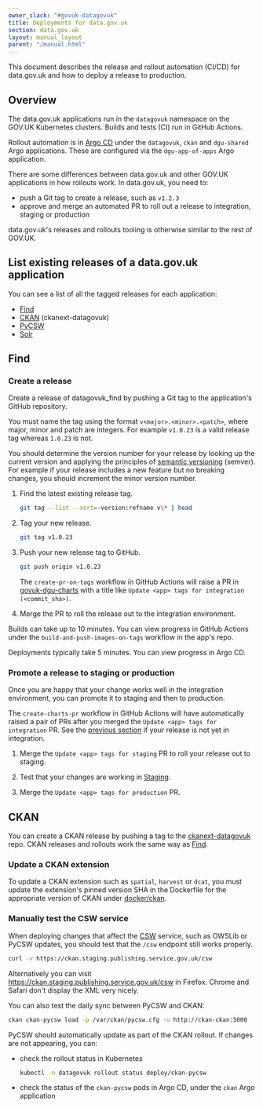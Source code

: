 ```yaml
---
owner_slack: "#govuk-datagovuk"
title: Deployments for data.gov.uk
section: data.gov.uk
layout: manual_layout
parent: "/manual.html"
---
```

[find]: https://github.com/alphagov/datagovuk_find
[Staging]: https://staging.data.gov.uk/
[CKAN]: https://github.com/alphagov/ckanext-datagovuk
[ckanext-datagovuk]: https://github.com/alphagov/ckanext-datagovuk
[docker/ckan]: https://github.com/alphagov/ckanext-datagovuk/tree/main/docker/ckan
[ckan-publisher]: https://ckan.publishing.service.gov.uk/
[Argo CD]: https://argo.eks.integration.govuk.digital/
[govuk-dgu-charts]: https://github.com/alphagov/govuk-dgu-charts/pulls
[CSW]: https://opengeospatial.github.io/e-learning/cat/text/main.html

This document describes the release and rollout automation (CI/CD) for data.gov.uk and how to deploy a release to production.

## Overview

The data.gov.uk applications run in the `datagovuk` namespace on the GOV.UK Kubernetes clusters. Builds and tests (CI) run in GitHub Actions.

Rollout automation is in [Argo CD] under the `datagovuk`, `ckan` and `dgu-shared` Argo applications. These are configured via the `dgu-app-of-apps` Argo application.

There are some differences between data.gov.uk and other GOV.UK applications in how rollouts work. In data.gov.uk, you need to:

- push a Git tag to create a release, such as `v1.2.3`
- approve and merge an automated PR to roll out a release to integration, staging or production

data.gov.uk's releases and rollouts tooling is otherwise similar to the rest of GOV.UK.

## List existing releases of a data.gov.uk application

You can see a list of all the tagged releases for each application:

- [Find](https://github.com/alphagov/datagovuk_find/pkgs/container/datagovuk_find)
- [CKAN](https://github.com/alphagov/ckanext-datagovuk/pkgs/container/ckan) (ckanext-datagovuk)
- [PyCSW](https://github.com/alphagov/ckanext-datagovuk/pkgs/container/pycsw)
- [Solr](https://github.com/alphagov/ckanext-datagovuk/pkgs/container/solr)

## Find

### Create a release

Create a release of datagovuk_find by pushing a Git tag to the application's GitHub repository.

You must name the tag using the format `v<major>.<minor>.<patch>`, where major, minor and patch are integers. For example `v1.0.23` is a valid release tag whereas `1.0.23` is not.

You should determine the version number for your release by looking up the current version and applying the principles of [semantic versioning](https://semver.org/) (semver). For example if your release includes a new feature but no breaking changes, you should increment the minor version number.

1. Find the latest existing release tag.

    ```sh
    git tag --list --sort=-version:refname v\* | head
    ```

1. Tag your new release.

    ```sh
    git tag v1.0.23
    ```

1. Push your new release tag to GitHub.

    ```sh
    git push origin v1.0.23
    ```

    The `create-pr-on-tags` workflow in GitHub Actions will raise a PR in [govuk-dgu-charts] with a title like `Update <app> tags for integration (<commit_sha>)`.

1. Merge the PR to roll the release out to the integration environment.

Builds can take up to 10 minutes. You can view progress in GitHub Actions under the `build-and-push-images-on-tags` workflow in the app's repo.

Deployments typically take 5 minutes. You can view progress in Argo CD.

### Promote a release to staging or production

Once you are happy that your change works well in the integration environment, you can promote it to staging and then to production.

The `create-charts-pr` workflow in GitHub Actions will have automatically raised a pair of PRs after you merged the `Update <app> tags for integration` PR. See the [previous section](#create-a-release) if your release is not yet in integration.

1. Merge the `Update <app> tags for staging` PR to roll your release out to staging.

1. Test that your changes are working in [Staging].

1. Merge the `Update <app> tags for production` PR.

## CKAN

You can create a CKAN release by pushing a tag to the [ckanext-datagovuk] repo. CKAN releases and rollouts work the same way as [Find](#Find).

### Update a CKAN extension

To update a CKAN extension such as `spatial`, `harvest` or `dcat`, you must update the extension's pinned version SHA in the Dockerfile for the appropriate version of CKAN under [docker/ckan].

### Manually test the CSW service

When deploying changes that affect the [CSW] service, such as OWSLib or PyCSW updates, you should test that the `/csw` endpoint still works properly.

```sh
curl -v https://ckan.staging.publishing.service.gov.uk/csw
```

Alternatively you can visit <https://ckan.staging.publishing.service.gov.uk/csw> in Firefox. Chrome and Safari don't display the XML very nicely.

You can also test the daily sync between PyCSW and CKAN:

```sh
ckan ckan-pycsw load -p /var/ckan/pycsw.cfg -u http://ckan-ckan:5000
```

PyCSW should automatically update as part of the CKAN rollout. If changes are not appearing, you can:

- check the rollout status in Kubernetes

    ```sh
    kubectl -n datagovuk rollout status deploy/ckan-pycsw
    ```

- check the status of the `ckan-pycsw` pods in Argo CD, under the `ckan` Argo application
